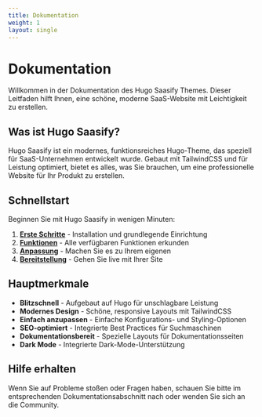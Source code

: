 ```yaml
---
title: Dokumentation
weight: 1
layout: single
---
```


# Dokumentation

Willkommen in der Dokumentation des Hugo Saasify Themes. Dieser Leitfaden hilft Ihnen, eine schöne, moderne SaaS-Website mit Leichtigkeit zu erstellen.

## Was ist Hugo Saasify?

Hugo Saasify ist ein modernes, funktionsreiches Hugo-Theme, das speziell für SaaS-Unternehmen entwickelt wurde. Gebaut mit TailwindCSS und für Leistung optimiert, bietet es alles, was Sie brauchen, um eine professionelle Website für Ihr Produkt zu erstellen.

## Schnellstart

Beginnen Sie mit Hugo Saasify in wenigen Minuten:

1. **[Erste Schritte](/de/docs/getting-started/)** - Installation und grundlegende Einrichtung
2. **[Funktionen](/de/docs/features/)** - Alle verfügbaren Funktionen erkunden
3. **[Anpassung](/de/docs/customization/)** - Machen Sie es zu Ihrem eigenen
4. **[Bereitstellung](/de/docs/deployment/)** - Gehen Sie live mit Ihrer Site

## Hauptmerkmale

- **Blitzschnell** - Aufgebaut auf Hugo für unschlagbare Leistung
- **Modernes Design** - Schöne, responsive Layouts mit TailwindCSS
- **Einfach anzupassen** - Einfache Konfigurations- und Styling-Optionen
- **SEO-optimiert** - Integrierte Best Practices für Suchmaschinen
- **Dokumentationsbereit** - Spezielle Layouts für Dokumentationsseiten
- **Dark Mode** - Integrierte Dark-Mode-Unterstützung

## Hilfe erhalten

Wenn Sie auf Probleme stoßen oder Fragen haben, schauen Sie bitte im entsprechenden Dokumentationsabschnitt nach oder wenden Sie sich an die Community.
